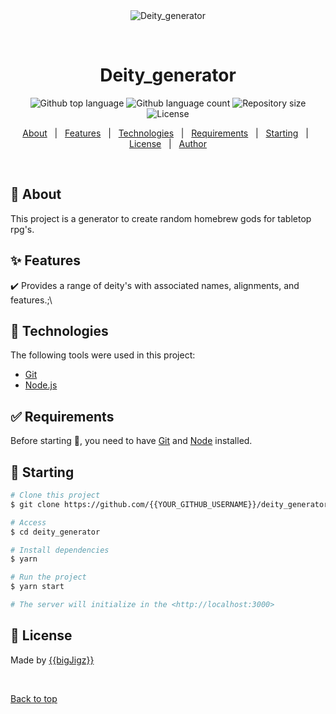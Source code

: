 <div align="center" id="top"> 
  <img src="./.github/app.gif" alt="Deity_generator" />

  &#xa0;

  <!-- <a href="https://deity_generator.netlify.app">Demo</a> -->
</div>

<h1 align="center">Deity_generator</h1>

<p align="center">
  <img alt="Github top language" src="https://img.shields.io/github/languages/top/{{YOUR_GITHUB_USERNAME}}/deity_generator?color=56BEB8">

  <img alt="Github language count" src="https://img.shields.io/github/languages/count/{{YOUR_GITHUB_USERNAME}}/deity_generator?color=56BEB8">

  <img alt="Repository size" src="https://img.shields.io/github/repo-size/{{YOUR_GITHUB_USERNAME}}/deity_generator?color=56BEB8">

  <img alt="License" src="https://img.shields.io/github/license/{{YOUR_GITHUB_USERNAME}}/deity_generator?color=56BEB8">

  <!-- <img alt="Github issues" src="https://img.shields.io/github/issues/{{YOUR_GITHUB_USERNAME}}/deity_generator?color=56BEB8" /> -->

  <!-- <img alt="Github forks" src="https://img.shields.io/github/forks/{{YOUR_GITHUB_USERNAME}}/deity_generator?color=56BEB8" /> -->

  <!-- <img alt="Github stars" src="https://img.shields.io/github/stars/{{YOUR_GITHUB_USERNAME}}/deity_generator?color=56BEB8" /> -->
</p>

<!-- Status -->

<!-- <h4 align="center"> 
	🚧  Deity_generator 🚀 Under construction...  🚧
</h4> 

<hr> -->

<p align="center">
  <a href="#dart-about">About</a> &#xa0; | &#xa0; 
  <a href="#sparkles-features">Features</a> &#xa0; | &#xa0;
  <a href="#rocket-technologies">Technologies</a> &#xa0; | &#xa0;
  <a href="#white_check_mark-requirements">Requirements</a> &#xa0; | &#xa0;
  <a href="#checkered_flag-starting">Starting</a> &#xa0; | &#xa0;
  <a href="#memo-license">License</a> &#xa0; | &#xa0;
  <a href="https://github.com/{{YOUR_GITHUB_USERNAME}}" target="_blank">Author</a>
</p>

<br>

## :dart: About ##

This project is a generator to create random homebrew gods for tabletop rpg's.

## :sparkles: Features ##

:heavy_check_mark: Provides a range of deity's with associated names, alignments, and features.;\

## :rocket: Technologies ##

The following tools were used in this project:

- [Git](https://git-scm.com/)
- [Node.js](https://nodejs.org/en/)

## :white_check_mark: Requirements ##

Before starting :checkered_flag:, you need to have [Git](https://git-scm.com) and [Node](https://nodejs.org/en/) installed.

## :checkered_flag: Starting ##

```bash
# Clone this project
$ git clone https://github.com/{{YOUR_GITHUB_USERNAME}}/deity_generator

# Access
$ cd deity_generator

# Install dependencies
$ yarn

# Run the project
$ yarn start

# The server will initialize in the <http://localhost:3000>
```

## :memo: License ##

Made by <a href="https://github.com/{{YOUR_GITHUB_USERNAME}}" target="_blank">{{bigJigz}}</a>

&#xa0;

<a href="#top">Back to top</a>
